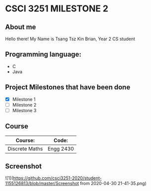 # CSCI 3251 MILESTONE 2
## About me 
Hello there! My Name is Tsang Tsz Kin Brian, Year 2 CS student

## Programming language:
* C
* Java

## Project Milestones that have been done 
- [x] Milestone 1
- [ ] Milestone 2
- [ ] Milestone 3
## Course 
Course:|Code:
------------ |------------
Discrete Maths| Engg 2430

## Screenshot
![1](https://github.com/csci3251-2020/student-1155126813/blob/master/Screenshot from 2020-04-30 21-41-35.png)
